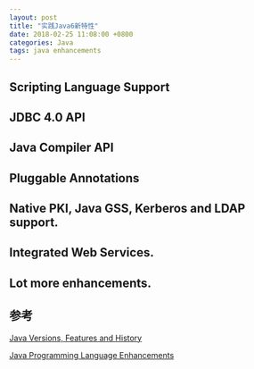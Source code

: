 ```yaml
---
layout: post
title: "实践Java6新特性"
date: 2018-02-25 11:08:00 +0800
categories: Java
tags: java enhancements
---
```


## Scripting Language Support

## JDBC 4.0 API

## Java Compiler API

## Pluggable Annotations

## Native PKI, Java GSS, Kerberos and LDAP support.

## Integrated Web Services.

## Lot more enhancements.

## 参考

[Java Versions, Features and History](https://javapapers.com/core-java/java-features-and-history/)

[Java Programming Language Enhancements](https://docs.oracle.com/javase/8/docs/technotes/guides/language/enhancements.html)